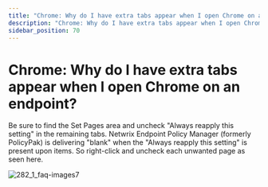 ```yaml
---
title: "Chrome: Why do I have extra tabs appear when I open Chrome on an endpoint?"
description: "Chrome: Why do I have extra tabs appear when I open Chrome on an endpoint?"
sidebar_position: 70
---
```


# Chrome: Why do I have extra tabs appear when I open Chrome on an endpoint?

Be sure to find the Set Pages area and uncheck "Always reapply this setting" in the remaining tabs.
Netwrix Endpoint Policy Manager (formerly PolicyPak) is delivering "blank" when the "Always reapply
this setting" is present upon items. So right-click and uncheck each unwanted page as seen here.

![282_1_faq-images7](/images/endpointpolicymanager/applicationsettings/preconfigured/chrome/282_1_faq-images7.webp)
